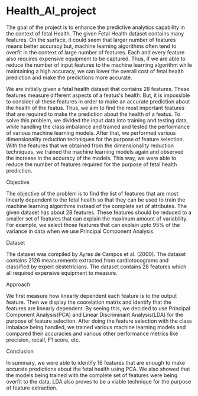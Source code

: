 # Health_AI_project
The goal of the project is to enhance the predictive analytics capability in the context of fetal Health. The given Fetal Health dataset contains many features. On the surface, it could seem that larger number of features means better accuracy but, machine learning algorithms often tend to overfit in the context of large number of features. Each and every feature also requires expensive equipment to be captured. Thus, if we are able to reduce the number of input features to the machine learning algorithm while maintaining a high accuracy, we can lower the overall cost of fetal health prediction and make the predictions more accurate.

We are initially given a fetal health dataset that contains 28 features. These features measure different aspects of a featus's health. But, it is impossible to consider all these features in order to make an accurate prediction about the health of the featus. Thus, we aim to find the most important features that are required to make the prediction about the health of a featus. To solve this problem, we divided the input data into training and testing data, while handling the class imbalance and trained and tested the performance of various machine learning models. After that, we performed various dimensionality reduction techniques for the purpose of feature selection. With the features that we obtained from the dimensionality reduction techniques, we trained the machine learning models again and observed the increase in the accuracy of the models. This way, we were able to reduce the number of features required for the purpose of fetal health prediction.

Objective

The objective of the problem is to find the list of features that are most linearly dependent to the fetal health so that they can be used to train the machine learning algorithms instead of the complete set of attributes. The given dataset has about 28 features. These features should be reduced to a smaller set of features that can explain the maximum amount of variability. For example, we select those features that can explain upto 95% of the variance in data when we use Principal Component Analysis.

Dataset

The dataset was compiled by Ayres de Campos et al. (2000). The dataset contains 2126 measurements extracted from cardiotocograms and classified by expert obstetricians. The dataset contains 28 features which all required expensive equipment to measure.

Approach

We first measure how linearly dependent each feature is to the output feature. Then we display the coorelation matrix and identify that the features are linearly dependent. By seeing this, we decided to use Principal Component Analysis(PCA) and Linear Discriminant Analysis(LDA) for the purpose of feature selection. After doing the feature selection with the class imbalace being handled, we trained various machine learning models and compared their accuracies and various other performance metrics like precision, recall, F1 score, etc.

Conclusion

In summary, we were able to identify 16 features that are enough to make accurate predictions about the fetal health using PCA. We also showed that the models being trained with the complete set of features were being overfit to the data. LDA also proves to be a viable technique for the purpose of feature extraction.
